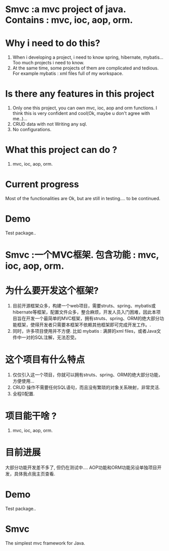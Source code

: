 # Smvc :a mvc project of java. Contains : mvc, ioc, aop, orm. 

# Why i need to do this?
1. When i developing a project, i need to know spring, hibernate, mybatis... Too much projects i need to know.
2. At the same time, some projects of them are complicated and tedious. For example mybatis : xml files full of my workspace.

# Is there any features in this project
1. Only one this project, you can own mvc, ioc, aop and orm functions. I think this is very confident and cool(Ok, maybe u don't agree with me..)...
2. CRUD data with not Writing any sql.
3. No configurations.

# What this project can do ?
1. mvc, ioc, aop, orm. 

# Current progress
Most of the functionalities are Ok, but are still in testing.... to be continued.

# Demo
Test package..

# Smvc :一个MVC框架. 包含功能 : mvc, ioc, aop, orm. 

# 为什么要开发这个框架?
1. 目前开源框架众多，构建一个web项目，需要struts、spring、mybatis或hibernate等框架，配置文件众多，整合麻烦，开发人员入门困难，因此本项目旨在开发一个最简单的MVC框架，拥有struts、spring、ORM的绝大部分功能框架，使得开发者只需要本框架不依赖其他框架即可完成开发工作。.
2. 同时，许多项目使用并不方便. 比如 mybatis : 满屏的xml files，或者Java文件中一对的SQL注解，无法忍受。

# 这个项目有什么特点
1. 仅仅引入这一个项目，你就可以拥有struts、spring、ORM的绝大部分功能，方便使用...
2. CRUD 操作不需要任何SQL语句，而且没有繁琐的对象关系映射，非常灵活.
3. 全程0配置.

# 项目能干啥 ?
1. mvc, ioc, aop, orm. 

# 目前进展
大部分功能开发差不多了, 但仍在测试中.... AOP功能和ORM功能另设单独项目开发，具体我点我主页查看.

# Demo
Test package..

# Smvc
The simplest mvc framework for Java.
